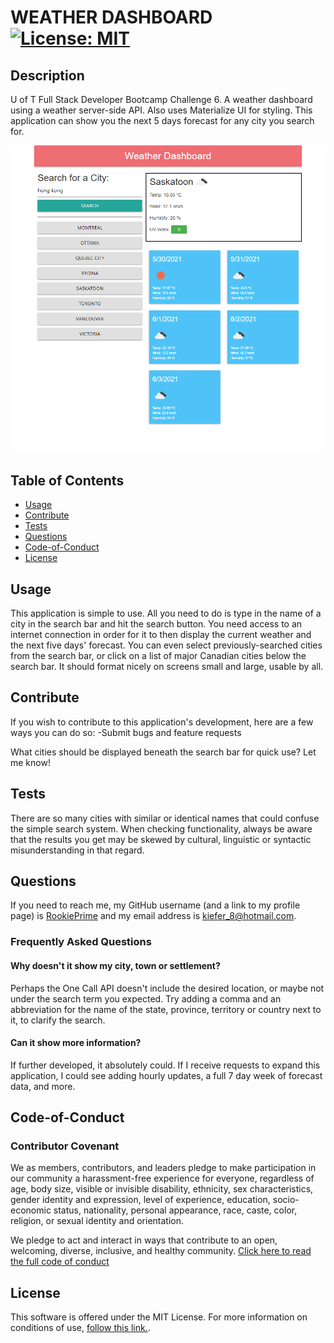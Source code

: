 # WEATHER DASHBOARD [![License: MIT](https://img.shields.io/badge/License-MIT-yellow.svg)](https://opensource.org/licenses/MIT)
## Description
U of T Full Stack Developer Bootcamp Challenge 6. A weather dashboard using a weather server-side API. Also uses Materialize UI for styling. This application can show you the next 5 days forecast for any city you search for.

![Preview image of the application](./preview.png)

## Table of Contents

- [Usage](#Usage)
- [Contribute](#Contribute)
- [Tests](#Tests)
- [Questions](#Questions)
- [Code-of-Conduct](#Code-of-Conduct)
- [License](#License)



## Usage
This application is simple to use. All you need to do is type in the name of a city in the search bar and hit the search button. You need access to an internet connection in order for it to then display the current weather and the next five days' forecast. You can even select previously-searched cities from the search bar, or click on a list of major Canadian cities below the search bar. It should format nicely on screens small and large, usable by all.

## Contribute
If you wish to contribute to this application's development, here are a few ways you can do so:
-Submit bugs and feature requests

What cities should be displayed beneath the search bar for quick use? Let me know!

## Tests
There are so many cities with similar or identical names that could confuse the simple search system. When checking functionality, always be aware that the results you get may be skewed by cultural, linguistic or syntactic misunderstanding in that regard.

## Questions
If you need to reach me, my GitHub username (and a link to my profile page) is [RookiePrime](https://github.com/RookiePrime) and my email address is [kiefer_8@hotmail.com](mailto:kiefer_8@hotmail.com).

### Frequently Asked Questions
#### Why doesn't it show my city, town or settlement?
Perhaps the One Call API doesn't include the desired location, or maybe not under the search term you expected. Try adding a comma and an abbreviation for the name of the state, province, territory or country next to it, to clarify the search.
#### Can it show more information?
If further developed, it absolutely could. If I receive requests to expand this application, I could see adding hourly updates, a full 7 day week of forecast data, and more.

## Code-of-Conduct
### Contributor Covenant
We as members, contributors, and leaders pledge to make participation in our
community a harassment-free experience for everyone, regardless of age, body
size, visible or invisible disability, ethnicity, sex characteristics, gender
identity and expression, level of experience, education, socio-economic status,
nationality, personal appearance, race, caste, color, religion, or sexual identity
and orientation.

We pledge to act and interact in ways that contribute to an open, welcoming,
diverse, inclusive, and healthy community.
[Click here to read the full code of conduct](https://www.contributor-covenant.org/version/2/0/code_of_conduct/)

## License
This software is offered under the MIT License. For more information on conditions of use, [follow this link.](https://opensource.org/licenses/MIT).